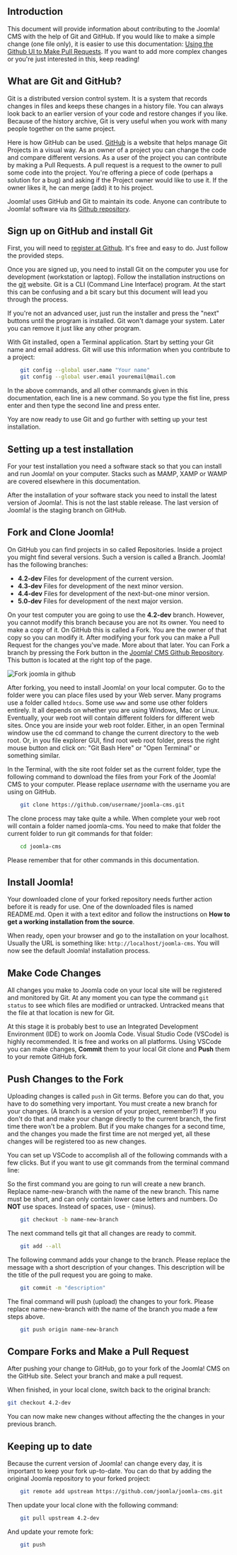 <!-- Filename: Working_with_git_and_github / Display title: Working with git and github -->

## Introduction

This document will provide information about contributing to the Joomla! CMS with the help of Git and GitHub. If you would like to make a simple change (one file only), it is easier to use this documentation: [Using the Github UI to Make Pull Requests](https://docs.joomla.org/Using_the_Github_UI_to_Make_Pull_Requests). If you want to add more complex changes or you're just interested in this, keep reading!

## What are Git and GitHub?

Git is a distributed version control system. It is a system that records changes in files and keeps these changes in a history file. You can always look back to an earlier version of your code and restore changes if you like. Because of the history archive, Git is very useful when you work with many people together on the same project.

Here is how GitHub can be used. [GitHub](https://www.github.com) is a website that helps manage Git Projects in a visual way. As an owner of a project you can change the code and compare different versions. As a user of the project you can contribute by making a Pull Requests. A pull request is a request to the owner to pull some code into the project. You're offering a piece of code (perhaps a solution for a bug) and asking if the Project owner would like to use it. If the owner likes it, he can merge (add) it to his project.

Joomla! uses GitHub and Git to maintain its code. Anyone can contribute to Joomla! software via its [Github repository](https://github.com/joomla/joomla-cms).

## Sign up on GitHub and install Git

First, you will need to [register at Github](http://www.github.com). It's free and easy to do. Just follow the provided steps.

Once you are signed up, you need to install Git on the computer you use for development (workstation or laptop). Follow the installation instructions on the [git](http://git-scm.com) website. Git is a CLI (Command Line Interface) program. At the start this can be confusing and a bit scary but this document will lead you through the process.

If you're not an advanced user, just run the installer and press the "next" buttons until the program is installed. Git won't damage your system. Later you can remove it just like any other program.

With Git installed, open a Terminal application. Start by setting your Git name and email address. Git will use this information when you contribute to a project:

```sh
    git config --global user.name "Your name"
    git config --global user.email youremail@mail.com
```

In the above commands, and all other commands given in this documentation, each line is a new command. So you type the fist line, press enter and then type the second line and press enter.

Yoy are now ready to use Git and go further with setting up your test installation.

## Setting up a test installation

For your test installation you need a software stack so that you can install and run Joomla! on your computer. Stacks such as MAMP, XAMP or WAMP are covered elsewhere in this documentation.

After the installation of your software stack you need to install the latest version of Joomla!. This is not the last stable release. The last version of Joomla! is the staging branch on GitHub.

## Fork and Clone Joomla!

On GitHub you can find projects in so called Repositories. Inside a project you might find several versions. Such a version is called a Branch. Joomla! has the following branches:

- **4.2-dev** Files for development of the current version.
- **4.3-dev** Files for development of the next minor version.
- **4.4-dev** Files for development of the next-but-one minor version.
- **5.0-dev** Files for development of the next major version.

On your test computer you are going to use the **4.2-dev** branch. However, you cannot modify this branch because you are not its owner. You need to make a copy of it. On GitHub this is called a Fork. You are the owner of that copy so you can modify it. After modifying your fork you can make a Pull Request for the changes you've made. More about that later. You can Fork a branch by pressing the Fork button in the [Joomla! CMS Github Repository](https://github.com/joomla/joomla-cms). This button is located at the right top of the page.

![Fork joomla in github](../../../en/images/getting-started/core-git-fork-joomla.png)

After forking, you need to install Joomla! on your local computer. Go to the folder were you can place files used by your Web server. Many programs use a folder called `htdocs`. Some use `www` and some use other folders entirely. It all depends on whether you are using Windows, Mac or Linux. Eventually, your web root will contain different folders for different web sites. Once you are inside your web root folder. Either, in an open Terminal window use the cd command to change the current directory to the web root. Or, in you file explorer GUI, find root web root folder, press the right mouse button and click on: "Git Bash Here" or "Open Terminal" or something similar.

In the Terminal, with the site root folder set as the current folder,
type the following command to download the files from your Fork of the
Joomla! CMS to your computer. Please replace *username* with the
username you are using on GitHub.

```sh
    git clone https://github.com/username/joomla-cms.git
```

The clone process may take quite a while. When complete your web root will contain a folder named joomla-cms. You need to make that folder the current folder to run git commands for that folder:

```sh
    cd joomla-cms
```

Please remember that for other commands in this documentation.

## Install Joomla!

Your downloaded clone of your forked repository needs further action before it is ready for use. One of the downloaded files is named README.md. Open it with a text editor and follow the instructions on **How to get a working installation from the source**.

When ready, open your browser and go to the installation on your localhost. Usually the URL is something like:
`http://localhost/joomla-cms`. You will now see the default Joomla! installation process.

## Make Code Changes

All changes you make to Joomla code on your local site will be registered and monitored by Git. At any moment you can type the command `git status` to see which files are modified or untracked. Untracked means that the file at that location is new for Git.

At this stage it is probably best to use an Integrated Development Environment (IDE) to work on Joomla Code. Visual Studio Code (VSCode) is highly recommended. It is free and works on all platforms. Using VSCode you can make changes, **Commit** them to your local Git clone and **Push** them to your remote GitHub fork.

## Push Changes to the Fork

Uploading changes is called `push` in Git terms. Before you can do that, you have to do something very important. You must create a new branch for your changes. (A branch is a version of your project, remember?) If you don't do that and make your change directly to the current branch, the first time there won't be a problem. But if you make changes for a second time, and the changes you made the first time are not merged yet, all these changes will be registered too as new changes.

You can set up VSCode to accomplish all of the following commands with a few clicks. But if you want to use git commands from the terminal command line:

So the first command you are going to run will create a new branch. Replace name-new-branch with the name of the new branch. This name must be short, and can only contain lower case letters and numbers. Do **NOT** use spaces. Instead of spaces, use - (minus).

```sh
    git checkout -b name-new-branch
```

The next command tells git that all changes are ready to commit.

```sh
    git add --all
```

The following command adds your change to the branch. Please replace the message with a short description of your changes. This description will be the title of the pull request you are going to make.

```sh
    git commit -m "description"
```

The final command will push (upload) the changes to your fork. Please replace name-new-branch with the name of the branch you made a few steps above.

```sh
    git push origin name-new-branch
```

## Compare Forks and Make a Pull Request

After pushing your change to GitHub, go to your fork of the Joomla! CMS on the GitHub site. Select your branch and make a pull request.

When finished, in your local clone, switch back to the original branch:

```sh
git checkout 4.2-dev
```

You can now make new changes without affecting the the changes in your previous branch.

## Keeping up to date

Because the current version of Joomla! can change every day, it is important to keep your fork up-to-date. You can do that by adding the original Joomla repository to your forked project:

```sh
    git remote add upstream https://github.com/joomla/joomla-cms.git
```

Then update your local clone with the following command:

```sh
    git pull upstream 4.2-dev
```

And update your remote fork:

```sh
    git push
```
